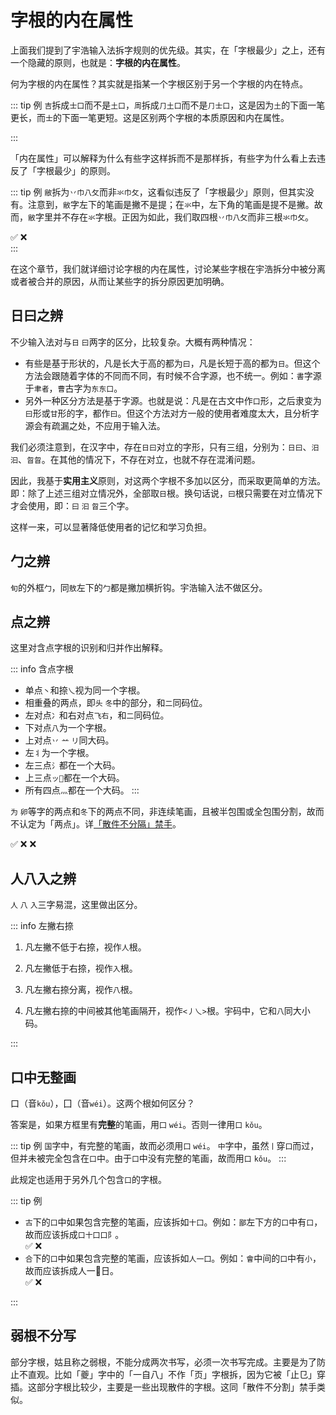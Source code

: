 <script setup>
import Chaifen from '@/chaifen/Chaifen.vue'
import MultiChaifen from '@/chaifen/MultiChaifen.vue'
</script>

# 字根的内在属性

上面我们提到了宇浩输入法拆字规则的优先级。其实，在「字根最少」之上，还有一个隐藏的原则，也就是：**字根的内在属性**。

何为字根的内在属性？其实就是指某一个字根区别于另一个字根的内在特点。

::: tip 例
`吉`拆成`士口`而不是`土口`，`周`拆成`⺆土口`而不是`⺆士口`，这是因为`土`的下面一笔更长，而`士`的下面一笔更短。这是区别两个字根的本质原因和内在属性。

<div class="flex justify-left flex-wrap">
<Chaifen char='吉' :parts='[3,3]' />
<Chaifen char='周' :parts='[2,3,3]' />
</div>
:::

「内在属性」可以解释为什么有些字这样拆而不是那样拆，有些字为什么看上去违反了「字根最少」的原则。

::: tip 例
`敝`拆为`丷巾八攵`而非`氺巾攵`，这看似违反了「字根最少」原则，但其实没有。注意到，`敝`字左下的笔画是撇不是提；在`氺`中，左下角的笔画是提不是撇。故而，`敝`字里并不存在`氺`字根。正因为如此，我们取四根`丷巾八攵`而非三根`氺巾攵`。
<div class="flex justify-left flex-wrap">
<Chaifen char='敝' :parts='[2,3,2,4]' />
✅
<Chaifen char='敝' :parts='[2,2,3,4]' :colors='[1,2,1,3]' />
❌
</div>
:::

在这个章节，我们就详细讨论字根的内在属性，讨论某些字根在宇浩拆分中被分离或者被合并的原因，从而让某些字的拆分原因更加明确。

## 日曰之辨

不少输入法对与`日` `曰`两字的区分，比较复杂。大概有两种情况：

- 有些是基于形状的，凡是长大于高的都为`曰`，凡是长短于高的都为`日`。但这个方法会跟随着字体的不同而不同，有时候不合字源，也不统一。例如：`書`字源于`聿者`，`曹`古字为`东东口`。
- 另外一种区分方法是基于字源。也就是说：凡是在古文中作`口`形，之后隶变为`曰`形或`甘`形的字，都作`曰`。但这个方法对方一般的使用者难度太大，且分析字源会有疏漏之处，不应用于输入法。

我们必须注意到，在汉字中，存在`日曰`对立的字形，只有三组，分别为：`日曰`、`汨汩`、`曶㫚`。在其他的情况下，不存在对立，也就不存在混淆问题。

因此，我基于**实用主义**原则，对这两个字根不多加以区分，而采取更简单的方法。即：除了上述三组对立情况外，全部取`日`根。换句话说，`曰`根只需要在对立情况下才会使用，即：`曰` `汩` `㫚`三个字。

这样一来，可以显著降低使用者的记忆和学习负担。

## 勹之辨

`旬`的外框`勹`，同`敖`左下的`勹`都是撇加横折钩。宇浩输入法不做区分。

## 点之辨

这里对含点字根的识别和归并作出解释。

::: info 含点字根

- 单点`丶`和捺`乀`视为同一个字根。
- 相重叠的两点，即`头` `冬`中的部分，和`二`同码位。
- 左对点`冫`和右对点`飞右`，和`二`同码位。
- 下对点`八`为一个字根。
- 上对点`丷` `䒑` `リ`同大码。
- 左`⺦`为一个字根。
- 左三点`氵`都在一个大码。
- 上三点`ッ𠁼`都在一个大码。
- 所有四点`灬`都在一个大码。
:::

`为` `卵`等字的两点和`冬`下的两点不同，非连续笔画，且被半包围或全包围分割，故而不认定为「两点」。详[「散件不分隔」禁手](#散件不分割)。
<div class="flex justify-left flex-wrap">
<Chaifen char='冬' :parts='[3,2]' :colors='[0,1]' />
✅
<Chaifen char='为' :parts='[1,2,1]' :colors='[1,0,1]' />
❌
<Chaifen char='卵' :parts='[2,1,1,2,1]' :colors='[0,1,0,0,1]' />
❌
</div>

## 人八入之辨

`人` `八` `入`三字易混，这里做出区分。

::: info 左撇右捺

1. 凡左撇不低于右捺，视作`人`根。
    <div class="flex justify-left flex-wrap">
    <Chaifen char='令' :parts='[2,1,3]' :colors='[1,0,0]' />
    <Chaifen char='内' :parts='[2,2]' :colors='[0,1]' />
    <Chaifen char='两' :parts='[1,2,2,2]' :colors='[0,0,1,2]' />
    </div>

2. 凡左撇低于右捺，视作`入`根。
    <div class="flex justify-left flex-wrap">
    <Chaifen char='籴' :parts='[2,6]' :colors='[1,0]' />
    <Chaifen char='陝' :parts='[2,1,2,2,2]' :colors='[0,0,0,1,2]' />
    <Chaifen char='兩' :parts='[1,3,2,2]' :colors='[0,0,1,2]' />
    </div>

3. 凡左撇右捺分离，视作`八`根。
    <div class="flex justify-left flex-wrap">
    <Chaifen char='分' :parts='[2,2]' :colors='[1,0]' />
    <Chaifen char='兴' :parts='[4,2]' :colors='[0,1]' />
    <Chaifen char='典' :parts='[6,2]' :colors='[0,1]' />
    </div>

4. 凡左撇右捺的中间被其他笔画隔开，视作`<丿乀>`根。宇码中，它和`八`同大小码。
    <div class="flex justify-left flex-wrap">
    <Chaifen char='办' :parts='[2,2]' :colors='[0,1]' />
    <Chaifen char='朱' :parts='[4,2]' :colors='[0,1]' />
    <Chaifen char='兼' :parts='[8,2]' :colors='[0,1]' />
    </div>

:::

## 口中无整画

口（音`kǒu`），囗（音`wéi`）。这两个根如何区分？

答案是，如果方框里有**完整**的笔画，用`囗` `wéi`。否则一律用`口` `kǒu`。

::: tip 例
`国`字中，有完整的笔画，故而必须用`囗` `wéi`。
`中`字中，虽然`⼁`穿`口`而过，但并未被完全包含在`口`中。由于`口`中没有完整的笔画，故而用`口` `kǒu`。
:::

此规定也适用于另外几个包含`口`的字根。

::: tip 例

- `古`下的`口`中如果包含完整的笔画，应该拆如`十囗`。例如：`鄙`左下方的`口`中有`口`，故而应该拆成`口十囗口阝`。
    <div class="flex justify-left flex-wrap">
    <Chaifen char='鄙' :parts='[3,2,2,3,1,2]' :colors='[1,2,3,4,3,5]' />
    ✅
    <Chaifen char='鄙' :parts='[3,4,3,1,2]' :colors='[1,2,3,2,4]' />
    ❌
    </div>
- `合`下的`口`中如果包含完整的笔画，应该拆如`人一囗`。例如：`會`中间的`口`中有`小`，故而应该拆成<span class="yuniversus">人一日</span>。
    <div class="flex justify-left flex-wrap">
    <Chaifen char='會' :parts='[2,1,6,4]' :colors='[1,2,3,4]' />
    ✅
    <Chaifen char='會' :parts='[5,3,1,4]' :colors='[1,2,1,3]' />
    ❌
    </div>
:::

## 弱根不分写

部分字根，姑且称之弱根，不能分成两次书写，必须一次书写完成。主要是为了防止不直观。比如「夔」字中的「一自八」不作「页」字根拆，因为它被「止㔾」穿插。这部分字根比较少，主要是一些出现散件的字根。这同「散件不分割」禁手类似。
